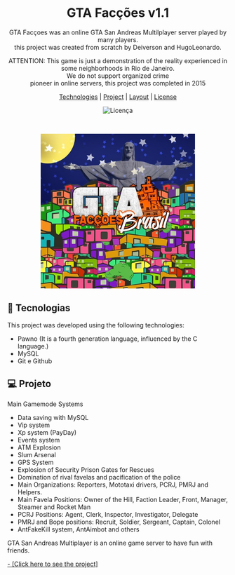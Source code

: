 <h1 align="center"> GTA Facções v1.1</h1>

<p align="center">
GTA Facçoes was an online GTA San Andreas Multilplayer server played by many players. <br/>
this project was created from scratch by Deiverson and HugoLeonardo.<br/>
</p>

<p align="center">
ATTENTION: This game is just a demonstration of the reality experienced in some neighborhoods in Rio de Janeiro. <br/>
We do not support organized crime<br/>
pioneer in online servers, this project was completed in 2015<br/>
</p>

<p align="center">
  <a href="#-tecnologias">Technologies</a>     |    
  <a href="#-projeto">Project</a>     |    
  <a href="#-layout">Layout</a>     |    
  <a href="#memo-licença">License</a>
</p>

<p align="center">
  <img alt="Licença" src="https://img.shields.io/static/v1?label=license&message=MIT&color=49AA26&labelColor=000000">
</p>

<br>

<p align="center">
  <img alt="projeto GTA Facções" src=".github/preview.jpg" width="70%">
</p>

##  🚀 Tecnologias

This project was developed using the following technologies:

- Pawno (It is a fourth generation language, influenced by the C language.)
- MySQL
- Git e Github


##  💻 Projeto

Main Gamemode Systems

- Data saving with MySQL
- Vip system
- Xp system (PayDay)
- Events system
- ATM Explosion
- Slum Arsenal
- GPS System
- Explosion of Security Prison Gates for Rescues
- Domination of rival favelas and pacification of the police
- Main Organizations: Reporters, Mototaxi drivers, PCRJ, PMRJ and Helpers.
- Main Favela Positions: Owner of the Hill, Faction Leader, Front, Manager, Steamer and Rocket Man
- PCRJ Positions: Agent, Clerk, Inspector, Investigator, Delegate
- PMRJ and Bope positions: Recruit, Soldier, Sergeant, Captain, Colonel
- AntFakeKill system, AntAimbot and others


GTA San Andreas Multiplayer is an online game server to have fun with friends.

<a href="https://www.youtube.com/watch?v=QFZeA2PH2PQ" target="_blank">- [Click here to see the project] </a>
